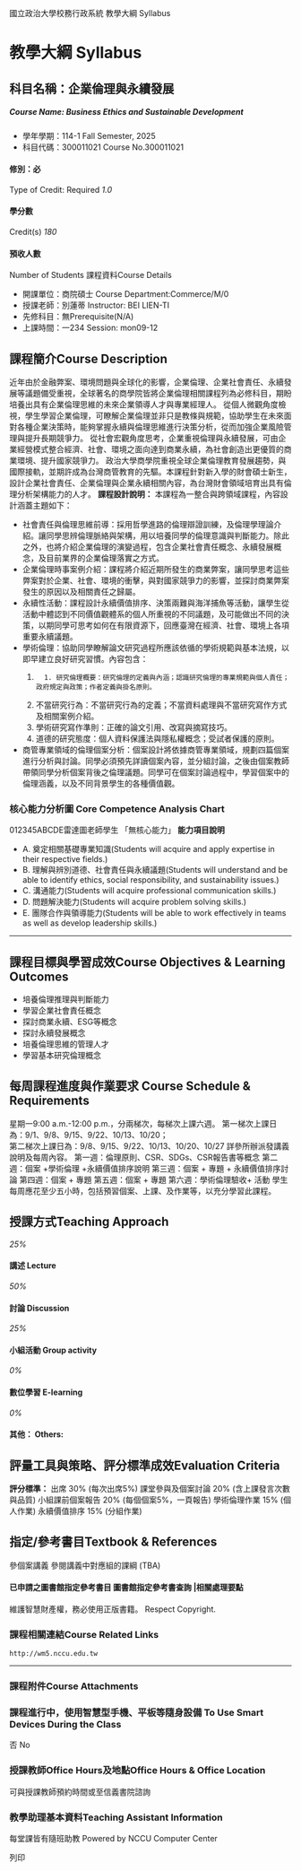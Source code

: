 國立政治大學校務行政系統 教學大綱 Syllabus
# 教學大綱 Syllabus
##  科目名稱：企業倫理與永續發展
#####  Course Name: Business Ethics and Sustainable Development
  * 學年學期：114-1 Fall Semester, 2025 
  * 科目代碼：300011021 Course No.300011021


#### 修別：必
Type of Credit: Required 
_1.0_
#### 學分數
Credit(s)
_180_
#### 預收人數
Number of Students
課程資料Course Details
  * 開課單位：商院碩士 Course Department:Commerce/M/0 
  * 授課老師：別蓮蒂 Instructor: BEI LIEN-TI 
  * 先修科目：無Prerequisite(N/A)
  * 上課時間：一234 Session: mon09-12


##  課程簡介Course Description
近年由於金融弊案、環境問題與全球化的影響，企業倫理、企業社會責任、永續發展等議題備受重視，全球著名的商學院皆將企業倫理相關課程列為必修科目，期盼培養出具有企業倫理思維的未來企業領導人才與專業經理人。
從個人微觀角度檢視，學生學習企業倫理，可瞭解企業倫理並非只是教條與規範，協助學生在未來面對各種企業決策時，能夠掌握永續與倫理思維進行決策分析，從而加強企業風險管理與提升長期競爭力。
從社會宏觀角度思考，企業重視倫理與永續發展，可由企業經營模式整合經濟、社會、環境之面向達到商業永續，為社會創造出更優質的商業環境、提升國家競爭力。
政治大學商學院重視全球企業倫理教育發展趨勢，與國際接軌，並期許成為台灣商管教育的先驅。本課程針對新入學的財會碩士新生，設計企業社會責任、企業倫理與企業永續相關內容，為台灣財會領域培育出具有倫理分析架構能力的人才。
**課程設計說明：**
本課程為一整合與跨領域課程，內容設計涵蓋主題如下：
  * 社會責任與倫理思維前導：採用哲學進路的倫理辯證訓練，及倫理學理論介紹。讓同學思辨倫理脈絡與架構，用以培養同學的倫理意識與判斷能力。除此之外，也將介紹企業倫理的演變過程，包含企業社會責任概念、永續發展概念，及目前業界的企業倫理落實之方式。
  * 企業倫理時事案例介紹：課程將介紹近期所發生的商業弊案，讓同學思考這些弊案對於企業、社會、環境的衝擊，與對國家競爭力的影響，並探討商業弊案發生的原因以及相關責任之歸屬。
  * 永續性活動：課程設計永續價值排序、決策兩難與海洋捕魚等活動，讓學生從活動中體認到不同價值觀體系的個人所重視的不同議題，及可能做出不同的決策，以期同學可思考如何在有限資源下，回應臺灣在經濟、社會、環境上各項重要永續議題。
  * 學術倫理：協助同學瞭解論文研究過程所應該依循的學術規範與基本法規，以即早建立良好研究習慣。內容包含：
    1.       1. 研究倫理概要：研究倫理的定義與內涵；認識研究倫理的專業規範與個人責任；政府規定與政策；作者定義與掛名原則。
      2. 不當研究行為：不當研究行為的定義；不當資料處理與不當研究寫作方式及相關案例介紹。
      3. 學術研究寫作準則：正確的論文引用、改寫與摘寫技巧。
      4. 道德的研究態度：個人資料保護法與隱私權概念；受試者保護的原則。
  * 商管專業領域的倫理個案分析：個案設計將依據商管專業領域，規劃四篇個案進行分析與討論。同學必須預先詳讀個案內容，並分組討論，之後由個案教師帶領同學分析個案背後之倫理議題。同學可在個案討論過程中，學習個案中的倫理涵義，以及不同背景學生的各種價值觀。


###  核心能力分析圖 Core Competence Analysis Chart
012345ABCDE雷達圖老師學生
「無核心能力」 
**能力項目說明**
  * A. 奠定相關基礎專業知識(Students will acquire and apply expertise in their respective fields.)
  * B. 理解與辨別道德、社會責任與永續議題(Students will understand and be able to identify ethics, social responsibility, and sustainability issues.)
  * C. 溝通能力(Students will acquire professional communication skills.)
  * D. 問題解決能力(Students will acquire problem solving skills.)
  * E. 團隊合作與領導能力(Students will be able to work effectively in teams as well as develop leadership skills.)


* * *
##  課程目標與學習成效Course Objectives & Learning Outcomes 
  * 培養倫理推理與判斷能力
  * 學習企業社會責任概念
  * 探討商業永續、ESG等概念
  * 探討永續發展概念
  * 培養倫理思維的管理人才
  * 學習基本研究倫理概念


##  每周課程進度與作業要求 Course Schedule & Requirements
星期一9:00 a.m.-12:00 p.m.，分兩梯次，每梯次上課六週。
第一梯次上課日為：9/1、9/8、9/15、9/22、10/13、10/20；  
第二梯次上課日為：9/8、9/15、9/22、10/13、10/20、10/27 
詳參所辦派發講義說明及每周內容。
第一週：倫理原則、CSR、SDGs、CSR報告書等概念 
第二週：個案 +學術倫理 +永續價值排序說明
第三週：個案 + 專題 + 永續價值排序討論 
第四週：個案 + 專題
第五週：個案 + 專題
第六週：學術倫理驗收+ 活動
學生每周應花至少五小時，包括預習個案、上課、及作業等，以充分學習此課程。
##  授課方式Teaching Approach
_25%_
####  講述 Lecture
_50%_
####  討論 Discussion
_25%_
####  小組活動 Group activity
_0%_
####  數位學習 E-learning
_0%_
####  其他： Others:
##  評量工具與策略、評分標準成效Evaluation Criteria
**評分標準：**
出席 30% (每次出席5%) 
課堂參與及個案討論 20% (含上課發言次數與品質) 
小組課前個案報告 20% (每個個案5%，一頁報告)
學術倫理作業 15% (個人作業)
永續價值排序 15% (分組作業)
##  指定/參考書目Textbook & References
參個案講義
參閱講義中對應組的課綱 (TBA)
####  已申請之圖書館指定參考書目  圖書館指定參考書查詢 |相關處理要點
維護智慧財產權，務必使用正版書籍。 Respect Copyright.
###  課程相關連結Course Related Links
```
http://wm5.nccu.edu.tw 
```

* * *
###  課程附件Course Attachments
###  課程進行中，使用智慧型手機、平板等隨身設備 To Use Smart Devices During the Class
否  No
###  授課教師Office Hours及地點Office Hours & Office Location
可與授課教師預約時間或至信義書院諮詢
###  教學助理基本資料Teaching Assistant Information
每堂課皆有隨班助教
Powered by NCCU Computer Center
  
列印
